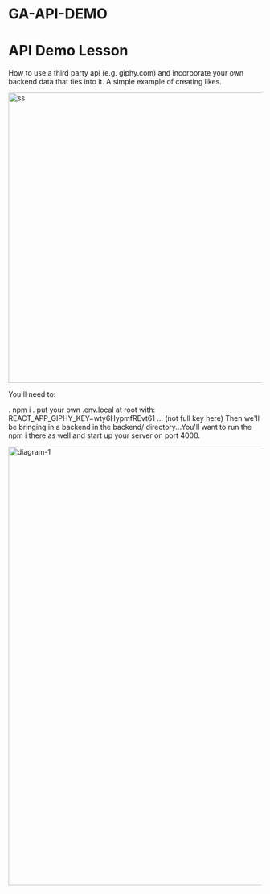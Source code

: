 # GA-API-DEMO
# API Demo Lesson


How to use a third party api (e.g. giphy.com) and incorporate your own backend data that ties into it. A simple example of creating likes.

<img width="578" alt="ss" src="https://user-images.githubusercontent.com/98294096/170374192-a5cf72fc-cbce-4c35-a082-4c01b59cc22e.png">


You'll need to:

. npm i
. put your own .env.local at root with: REACT_APP_GIPHY_KEY=wty6HypmfREvt61 ... (not full key here)
Then we'll be bringing in a backend in the backend/ directory...You'll want to run the npm i there as well and start up your server on port 4000.

<img width="874" alt="diagram-1" src="https://user-images.githubusercontent.com/98294096/170374323-5b5db93f-81f8-4f86-974f-6acd860d9798.png">
